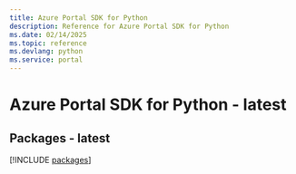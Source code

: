 ```yaml
---
title: Azure Portal SDK for Python
description: Reference for Azure Portal SDK for Python
ms.date: 02/14/2025
ms.topic: reference
ms.devlang: python
ms.service: portal
---
```

# Azure Portal SDK for Python - latest
## Packages - latest
[!INCLUDE [packages](portal-index.md)]